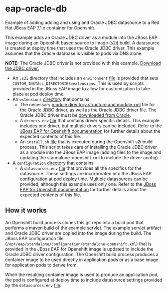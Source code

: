 # eap-oracle-db

Example of adding adding and using and Oracle JDBC datasource to a Red Hat JBoss EAP 7.1.x container for Openshift.

This example adds an Oracle JDBC driver as a module into the JBoss EAP image during an Openshift based source to image (s2i) build.  A datasource is created at deploy time that uses the Oracle JDBC driver.    This example assumes that the Oracle database is visible to pods via DNS alone.

**NOTE:** The Oracle JDBC driver is not provided with this example.  [Download the JDBC driver.](http://www.oracle.com/technetwork/database/application-development/jdbc/downloads)

- An `.s2i` directory that includes an `environment` [file](https://github.com/travisrogers05/eap-oracle-db/blob/master/.s2i/environment) is provided that sets `CUSTOM_INSTALL_DIRECTORIES=extensions`.  This is used by scripts provided in the JBoss EAP image to allow for customization to take place at pod deploy time.
- An `extensions` [directory](https://github.com/travisrogers05/eap-oracle-db/tree/master/extensions) that contains 
  - The necessary [module directory structure and module.xml](https://github.com/travisrogers05/eap-oracle-db/tree/master/extensions/modules/com/oracle/main) file for the Oracle JDBC driver, as well as the Oracle JDBC driver file.  The Oracle JDBC driver must be [downloaded from Oracle](http://www.oracle.com/technetwork/database/features/jdbc/jdbc-ucp-122-3110062.html).
  - A `drivers.env` [file](https://github.com/travisrogers05/eap-oracle-db/blob/master/extensions/drivers.env) that contains driver specific details.  This example includes one driver, but multiple drivers can be included.  Refer to the [JBoss EAP for Openshift documentation](https://access.redhat.com/documentation/en-us/red_hat_jboss_enterprise_application_platform/7.1/html-single/red_hat_jboss_enterprise_application_platform_for_openshift/#S2I-Artifacts) for further details about the expected contents of this file.
  - An `install.sh` [file](https://github.com/travisrogers05/eap-oracle-db/blob/master/extensions/install.sh) that is executed during the Openshift s2i build process.  This script takes care of installing the Oracle JDBC driver as a module into the JBoss EAP image (adding files to the image and updating the standalone-openshift.xml to include the driver config).
- A `configuration` [directory](https://github.com/travisrogers05/eap-oracle-db/blob/master/configuration) that contains
  - A `datasources.env` [file](https://github.com/travisrogers05/eap-oracle-db/blob/master/configuration/datasources.env) that provides all the specifics for the datasource.  These settings are incorporated into the JBoss EAP configuration at pod deploy time.  Multiple datasources can be provided, although this example uses only one.  Refer to the [JBoss EAP for Openshift documentation](https://access.redhat.com/documentation/en-us/red_hat_jboss_enterprise_application_platform/7.1/html-single/red_hat_jboss_enterprise_application_platform_for_openshift/#S2I-Artifacts) for further details about the expected contents of this file.


## How it works

An Openshift build process clones this git repo into a build pod that performs a maven build of the example servlet.  The example servlet artifact and Oracle JDBC driver are copied into the image during the build.  The JBoss EAP configuration file (`/opt/eap/standalone/configuration/standalone-openshift.xml`) that is provided in the JBoss EAP for Openshift image is updated to include the Oracle JDBC driver configuration.  The Openshift build process produces a container image to be used directly in application pods or as a base image for application pods to derive from.

When the resulting container image is used to produce an application pod, the pod is configured at deploy time to include datasource settings provided by the `datasources.env` [file](https://github.com/travisrogers05/eap-oracle-db/blob/master/configuration/datasources.env).
